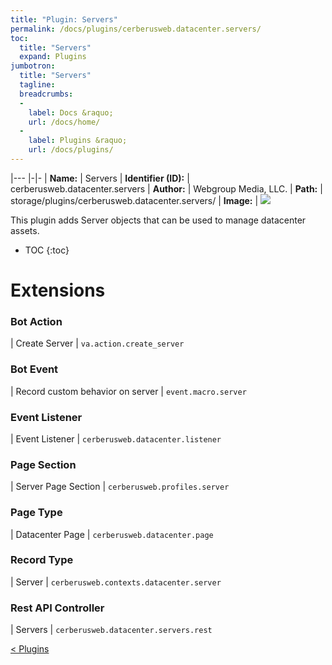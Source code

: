 ```yaml
---
title: "Plugin: Servers"
permalink: /docs/plugins/cerberusweb.datacenter.servers/
toc:
  title: "Servers"
  expand: Plugins
jumbotron:
  title: "Servers"
  tagline: 
  breadcrumbs:
  -
    label: Docs &raquo;
    url: /docs/home/
  -
    label: Plugins &raquo;
    url: /docs/plugins/
---
```


|---
|-|-
| **Name:** | Servers
| **Identifier (ID):** | cerberusweb.datacenter.servers
| **Author:** | Webgroup Media, LLC.
| **Path:** | storage/plugins/cerberusweb.datacenter.servers/
| **Image:** | <img src="/assets/images/plugins/cerberusweb.datacenter.servers.png" class="screenshot">

This plugin adds Server objects that can be used to manage datacenter assets.

* TOC
{:toc}

# Extensions

### Bot Action

| Create Server | `va.action.create_server`


### Bot Event

| Record custom behavior on server | `event.macro.server`


### Event Listener

| Event Listener | `cerberusweb.datacenter.listener`


### Page Section

| Server Page Section | `cerberusweb.profiles.server`


### Page Type

| Datacenter Page | `cerberusweb.datacenter.page`


### Record Type

| Server | `cerberusweb.contexts.datacenter.server`


### Rest API Controller

| Servers | `cerberusweb.datacenter.servers.rest`


<div class="section-nav">
	<div class="left">
		<a href="/docs/plugins/#plugins" class="prev">&lt; Plugins</a>
	</div>
	<div class="right align-right">
	</div>
</div>
<div class="clear"></div>